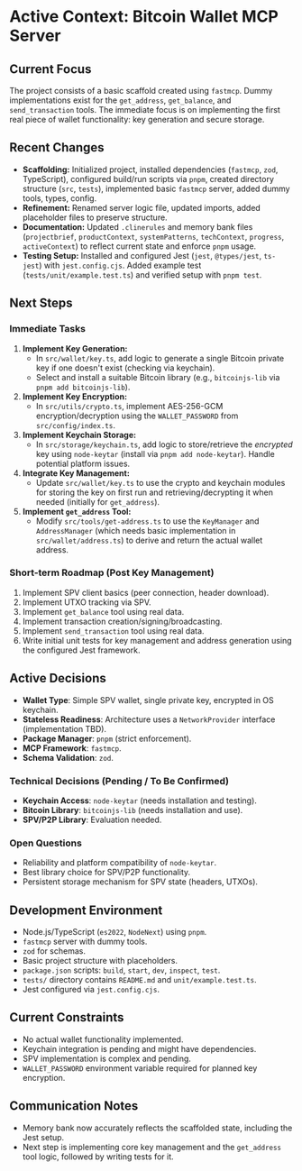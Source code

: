 # Active Context: Bitcoin Wallet MCP Server

## Current Focus
The project consists of a basic scaffold created using `fastmcp`. Dummy implementations exist for the `get_address`, `get_balance`, and `send_transaction` tools. The immediate focus is on implementing the first real piece of wallet functionality: key generation and secure storage.

## Recent Changes
- **Scaffolding:** Initialized project, installed dependencies (`fastmcp`, `zod`, TypeScript), configured build/run scripts via `pnpm`, created directory structure (`src`, `tests`), implemented basic `fastmcp` server, added dummy tools, types, config.
- **Refinement:** Renamed server logic file, updated imports, added placeholder files to preserve structure.
- **Documentation:** Updated `.clinerules` and memory bank files (`projectbrief`, `productContext`, `systemPatterns`, `techContext`, `progress`, `activeContext`) to reflect current state and enforce `pnpm` usage.
- **Testing Setup:** Installed and configured Jest (`jest`, `@types/jest`, `ts-jest`) with `jest.config.cjs`. Added example test (`tests/unit/example.test.ts`) and verified setup with `pnpm test`.

## Next Steps

### Immediate Tasks
1.  **Implement Key Generation:**
    *   In `src/wallet/key.ts`, add logic to generate a single Bitcoin private key if one doesn't exist (checking via keychain).
    *   Select and install a suitable Bitcoin library (e.g., `bitcoinjs-lib` via `pnpm add bitcoinjs-lib`).
2.  **Implement Key Encryption:**
    *   In `src/utils/crypto.ts`, implement AES-256-GCM encryption/decryption using the `WALLET_PASSWORD` from `src/config/index.ts`.
3.  **Implement Keychain Storage:**
    *   In `src/storage/keychain.ts`, add logic to store/retrieve the *encrypted* key using `node-keytar` (install via `pnpm add node-keytar`). Handle potential platform issues.
4.  **Integrate Key Management:**
    *   Update `src/wallet/key.ts` to use the crypto and keychain modules for storing the key on first run and retrieving/decrypting it when needed (initially for `get_address`).
5.  **Implement `get_address` Tool:**
    *   Modify `src/tools/get-address.ts` to use the `KeyManager` and `AddressManager` (which needs basic implementation in `src/wallet/address.ts`) to derive and return the actual wallet address.

### Short-term Roadmap (Post Key Management)
1.  Implement SPV client basics (peer connection, header download).
2.  Implement UTXO tracking via SPV.
3.  Implement `get_balance` tool using real data.
4.  Implement transaction creation/signing/broadcasting.
5.  Implement `send_transaction` tool using real data.
6.  Write initial unit tests for key management and address generation using the configured Jest framework.

## Active Decisions
- **Wallet Type**: Simple SPV wallet, single private key, encrypted in OS keychain.
- **Stateless Readiness**: Architecture uses a `NetworkProvider` interface (implementation TBD).
- **Package Manager**: `pnpm` (strict enforcement).
- **MCP Framework**: `fastmcp`.
- **Schema Validation**: `zod`.

### Technical Decisions (Pending / To Be Confirmed)
- **Keychain Access**: `node-keytar` (needs installation and testing).
- **Bitcoin Library**: `bitcoinjs-lib` (needs installation and use).
- **SPV/P2P Library**: Evaluation needed.

### Open Questions
- Reliability and platform compatibility of `node-keytar`.
- Best library choice for SPV/P2P functionality.
- Persistent storage mechanism for SPV state (headers, UTXOs).

## Development Environment
- Node.js/TypeScript (`es2022`, `NodeNext`) using `pnpm`.
- `fastmcp` server with dummy tools.
- `zod` for schemas.
- Basic project structure with placeholders.
- `package.json` scripts: `build`, `start`, `dev`, `inspect`, `test`.
- `tests/` directory contains `README.md` and `unit/example.test.ts`.
- Jest configured via `jest.config.cjs`.

## Current Constraints
- No actual wallet functionality implemented.
- Keychain integration is pending and might have dependencies.
- SPV implementation is complex and pending.
- `WALLET_PASSWORD` environment variable required for planned key encryption.

## Communication Notes
- Memory bank now accurately reflects the scaffolded state, including the Jest setup.
- Next step is implementing core key management and the `get_address` tool logic, followed by writing tests for it.
